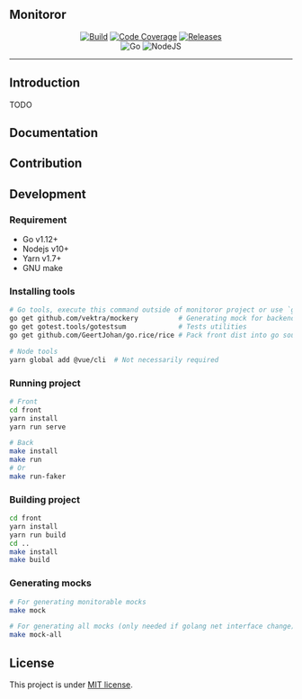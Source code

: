 <p align="center">
    <h2>Monitoror</h2>
</p>

<p align="center">
  <a href="https://circleci.com/gh/monitoror/monitoror/tree/master"><img src="https://img.shields.io/circleci/project/github/monitoror/monitoror/master.svg?style=for-the-badge" alt="Build"/></a>
  <a href="https://codecov.io/gh/monitoror/monitoror"><img src="https://img.shields.io/codecov/c/gh/monitoror/monitoror/master.svg?style=for-the-badge" alt="Code Coverage"/></a>
  <a href="https://github.com/monitoror/monitoror/releases"><img src="https://img.shields.io/github/release/monitoror/monitoror.svg?style=for-the-badge" alt="Releases"/></a>
  <br>
  <img src="https://img.shields.io/badge/Go-1.12-blue.svg?style=for-the-badge" alt="Go"/>
  <img src="https://img.shields.io/badge/NodeJS-10.0-blue.svg?style=for-the-badge" alt="NodeJS"/>
</p>

------------------------------------

## Introduction

TODO

## Documentation

## Contribution

## Development
### Requirement
- Go v1.12+
- Nodejs v10+
- Yarn v1.7+
- GNU make

### Installing tools
```bash
# Go tools, execute this command outside of monitoror project or use `go mod tidy` after
go get github.com/vektra/mockery          # Generating mock for backend
go get gotest.tools/gotestsum             # Tests utilities
go get github.com/GeertJohan/go.rice/rice # Pack front dist into go source

# Node tools
yarn global add @vue/cli  # Not necessarily required
```

### Running project
```bash
# Front
cd front
yarn install
yarn run serve
```

```bash
# Back
make install
make run
# Or
make run-faker
```

### Building project
```bash
cd front
yarn install
yarn run build
cd ..
make install
make build
```

### Generating mocks
```bash
# For generating monitorable mocks
make mock

# For generating all mocks (only needed if golang net interface change)
make mock-all
```

## License
This project is under [MIT license](LICENSE).
